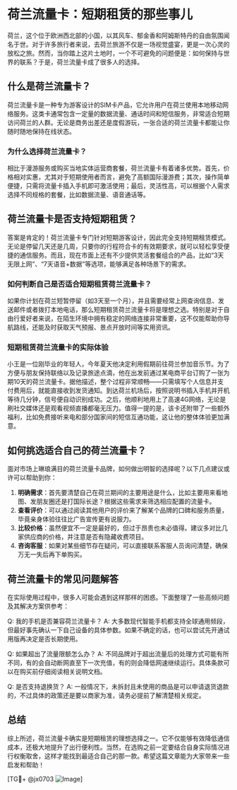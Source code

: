 # 荷兰流量卡：短期租赁的那些事儿

荷兰，这个位于欧洲西北部的小国，以其风车、郁金香和阿姆斯特丹的自由氛围闻名于世。对于许多旅行者来说，去荷兰旅游不仅是一场视觉盛宴，更是一次心灵的放松之旅。然而，当你踏上这片土地时，一个不可避免的问题便是：如何保持与世界的联系？于是，荷兰流量卡成了很多人的选择。

## 什么是荷兰流量卡？

荷兰流量卡是一种专为游客设计的SIM卡产品，它允许用户在荷兰使用本地移动网络服务。这类卡通常包含一定量的数据流量、通话时间和短信服务，非常适合短期访问荷兰的人群。无论是商务出差还是度假游玩，一张合适的荷兰流量卡都能让你随时随地保持在线状态。

### 为什么选择荷兰流量卡？

相比于漫游服务或购买当地实体运营商套餐，荷兰流量卡有着诸多优势。首先，价格相对实惠，尤其对于短期使用者而言，避免了高额国际漫游费；其次，操作简单便捷，只需将流量卡插入手机即可激活使用；最后，灵活性高，可以根据个人需求选择不同规格的套餐，比如数据流量、语音通话等。

## 荷兰流量卡是否支持短期租赁？

答案是肯定的！荷兰流量卡专门针对短期游客设计，因此完全支持短期租赁模式。无论是停留几天还是几周，只要你的行程符合卡的有效期要求，就可以轻松享受便捷的通信服务。而且，现在市面上还有不少提供灵活套餐组合的产品，比如“3天无限上网”、“7天语音+数据”等选项，能够满足各种场景下的需求。

### 如何判断自己是否适合短期租赁荷兰流量卡？

如果你计划在荷兰短暂停留（如3天至一个月），并且需要经常上网查询信息、发送邮件或者拨打本地电话，那么短期租赁荷兰流量卡将是理想之选。特别是对于自由行爱好者来说，在陌生环境中拥有稳定的网络连接非常重要，这不仅能帮助你导航路线，还能及时获取天气预报、景点开放时间等实用资讯。

### 短期租赁荷兰流量卡的实际体验

小王是一位刚毕业的年轻人，今年夏天他决定利用假期前往荷兰参加音乐节。为了方便与朋友保持联络以及记录旅途点滴，他在出发前通过某电商平台订购了一张为期10天的荷兰流量卡。据他描述，整个过程非常顺畅——只需填写个人信息并支付费用后，就能直接收到发货通知。到达荷兰机场后，按照说明书插入手机并开机等待几分钟，信号便自动识别成功。之后，他顺利地用上了高速4G网络，无论是刷社交媒体还是观看视频直播都毫无压力。值得一提的是，该卡还附带了一些额外福利，比如免费接听来电和部分国家间的短信互通功能，这让他的整体体验更加满意。

## 如何挑选适合自己的荷兰流量卡？

面对市场上琳琅满目的荷兰流量卡品牌，如何做出明智的选择呢？以下几点建议或许可以帮助到你：

1. **明确需求**：首先要清楚自己在荷兰期间的主要用途是什么，比如主要用来看地图、发朋友圈还是打国际长途？根据这些需求来筛选相应配置的流量卡。
2. **查看评价**：可以通过阅读其他用户的评价来了解某个品牌的口碑和服务质量，毕竟亲身体验往往比广告宣传更有说服力。
3. **比较价格**：虽然便宜不一定是最好的，但过于昂贵也未必值得。建议多对比几家供应商的价格，并注意是否有隐藏收费项目。
4. **咨询客服**：如果对某些细节存在疑问，可以直接联系客服人员询问清楚，确保万无一失后再下单购买。

## 荷兰流量卡的常见问题解答

在实际使用过程中，很多人可能会遇到这样那样的困惑。下面整理了一些高频问题及其解决方案供参考：

Q: 我的手机是否兼容荷兰流量卡？
A: 大多数现代智能手机都支持全球通用频段，但最好事先确认一下自己设备的具体参数。如果不确定的话，也可以尝试先开通试用版再决定是否长期使用。

Q: 如果超出了流量限额怎么办？
A: 不同品牌对于超出流量后的处理方式可能有所不同，有的会自动断网直至下一次充值，有的则会降低网速继续运行。具体条款可以在购买前仔细阅读相关说明文档。

Q: 是否支持退换货？
A: 一般情况下，未拆封且未使用的商品是可以申请退货退款的，不过具体的政策还是要以商家为准，请务必提前了解清楚相关规定。

## 总结

综上所述，荷兰流量卡确实是短期租赁的理想选择之一。它不仅能够有效降低通信成本，还极大地提升了出行便利性。当然，在选购之前一定要结合自身实际情况进行权衡取舍，这样才能找到最适合自己的那一款。希望这篇文章能为大家带来一些启发和帮助！

[TG💪+ @jx0703 ![Image](https://github.com/user-attachments/assets/dbca1d08-cadb-493c-b0ec-ad6f7a83f270)]